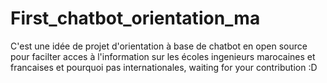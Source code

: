 # First_chatbot_orientation_ma
C'est une idée de projet d'orientation à base de chatbot en open source pour facilter acces à l'information sur les écoles ingenieurs marocaines et francaises et pourquoi pas internationales, waiting for your contribution :D
